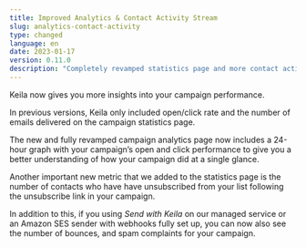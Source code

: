 ```yaml
---
title: Improved Analytics & Contact Activity Stream
slug: analytics-contact-activity
type: changed
language: en
date: 2023-01-17
version: 0.11.0
description: "Completely revamped statistics page and more contact activity insights."
---
```

Keila now gives you more insights into your campaign performance.
<!--more-->

In previous versions, Keila only included open/click rate and the number of
emails delivered on the campaign statistics page.

The new and fully revamped campaign analytics page now includes a 24-hour graph
with your campaign’s open and click performance to give you a better
understanding of how your campaign did at a single glance.

<docs-image src="updates/2023-01-17-analytics.png" alt="Screenshot showing the new campaign analytics page"></docs-image>

Another important new metric that we added to the statistics page is the number
of contacts who have have unsubscribed from your list following the unsubscribe
link in your campaign.

In addition to this, if you using *Send with Keila* on our managed service or an
Amazon SES sender with webhooks fully set up, you can now also see the number of
bounces, and spam complaints for your campaign.
